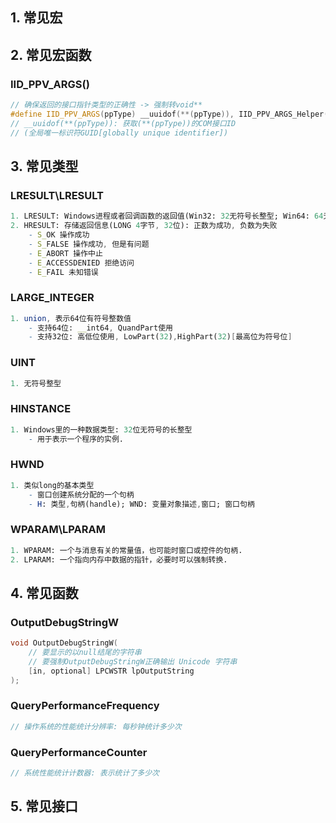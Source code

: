 ## 1. 常见宏

## 2. 常见宏函数

### IID_PPV_ARGS()

```c++
// 确保返回的接口指针类型的正确性 -> 强制转void**
#define IID_PPV_ARGS(ppType) __uuidof(**(ppType)), IID_PPV_ARGS_Helper(ppType)
// __uuidof(**(ppType)): 获取(**(ppType))的COM接口ID
// (全局唯一标识符GUID[globally unique identifier])
```

## 3. 常见类型

### LRESULT\LRESULT

```mathematica
1. LRESULT: Windows进程或者回调函数的返回值(Win32: 32无符号长整型; Win64: 64无符号长整型)
2. HRESULT: 存储返回信息(LONG 4字节, 32位): 正数为成功, 负数为失败
    - S_OK 操作成功
    - S_FALSE 操作成功, 但是有问题
    - E_ABORT 操作中止
    - E_ACCESSDENIED 拒绝访问
    - E_FAIL 未知错误
```

###  LARGE_INTEGER
```mathematica
1. union, 表示64位有符号整数值
    - 支持64位: __int64, QuandPart使用
    - 支持32位: 高低位使用, LowPart(32),HighPart(32)[最高位为符号位]
```

### UINT

```mathematica
1. 无符号整型
```

### HINSTANCE 
```mathematica
1. Windows里的一种数据类型: 32位无符号的长整型
	- 用于表示一个程序的实例.
```

### HWND 
```mathematica
1. 类似long的基本类型
	- 窗口创建系统分配的一个句柄
	- H: 类型,句柄(handle); WND: 变量对象描述,窗口; 窗口句柄
```

### WPARAM\LPARAM

```mathematica
1. WPARAM: 一个与消息有关的常量值，也可能时窗口或控件的句柄.
2. LPARAM: 一个指向内存中数据的指针，必要时可以强制转换.
```

## 4. 常见函数

### OutputDebugStringW

```c++
void OutputDebugStringW(
    // 要显示的以null结尾的字符串
    // 要强制OutputDebugStringW正确输出 Unicode 字符串
    [in, optional] LPCWSTR lpOutputString
);
```

### QueryPerformanceFrequency

```c++
// 操作系统的性能统计分辨率: 每秒钟统计多少次
```

### QueryPerformanceCounter

```c++
// 系统性能统计计数器: 表示统计了多少次
```

## 5. 常见接口



